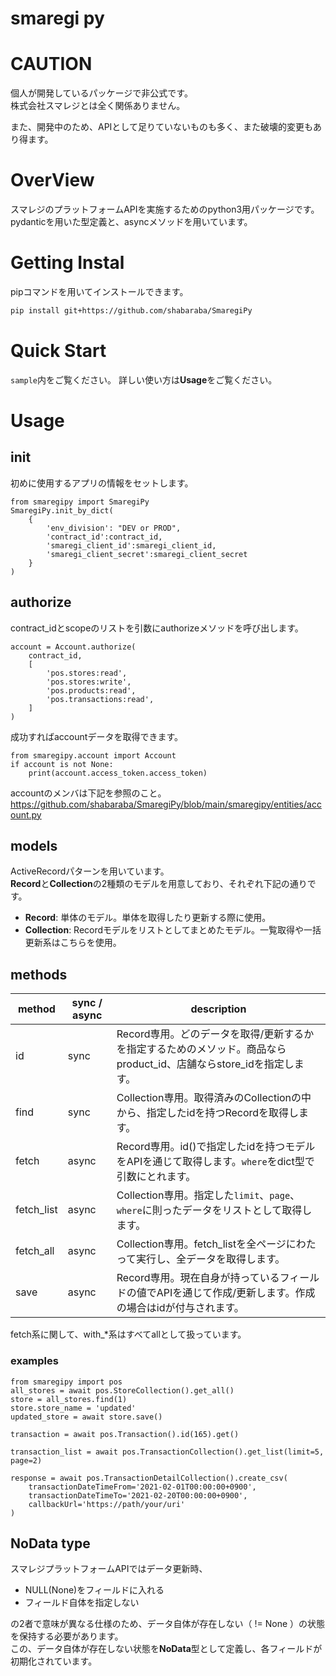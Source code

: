 # smaregi py
# CAUTION
個人が開発しているパッケージで非公式です。  
株式会社スマレジとは全く関係ありません。

また、開発中のため、APIとして足りていないものも多く、また破壊的変更もあり得ます。

# OverView
スマレジのプラットフォームAPIを実施するためのpython3用パッケージです。  
pydanticを用いた型定義と、asyncメソッドを用いています。

# Getting Instal
pipコマンドを用いてインストールできます。

```sh
pip install git+https://github.com/shabaraba/SmaregiPy
```

# Quick Start
`sample`内をご覧ください。
詳しい使い方は**Usage**をご覧ください。

# Usage
## init
初めに使用するアプリの情報をセットします。  
```python3
from smaregipy import SmaregiPy
SmaregiPy.init_by_dict(
    {
        'env_division': "DEV or PROD",
        'contract_id':contract_id,
        'smaregi_client_id':smaregi_client_id,
        'smaregi_client_secret':smaregi_client_secret
    }
)
```

## authorize
contract_idとscopeのリストを引数にauthorizeメソッドを呼び出します。
```python3
account = Account.authorize(
    contract_id,
    [
        'pos.stores:read',
        'pos.stores:write',
        'pos.products:read',
        'pos.transactions:read',
    ]
)
```
成功すればaccountデータを取得できます。
```python3
from smaregipy.account import Account
if account is not None:
    print(account.access_token.access_token)
```
accountのメンバは下記を参照のこと。
https://github.com/shabaraba/SmaregiPy/blob/main/smaregipy/entities/account.py

## models
ActiveRecordパターンを用いています。  
**Record**と**Collection**の2種類のモデルを用意しており、それぞれ下記の通りです。

- **Record**: 単体のモデル。単体を取得したり更新する際に使用。
- **Collection**: Recordモデルをリストとしてまとめたモデル。一覧取得や一括更新系はこちらを使用。

## methods
| method | sync / async | description |
| ---- | ---- | ---- |
| id | sync | Record専用。どのデータを取得/更新するかを指定するためのメソッド。商品ならproduct_id、店舗ならstore_idを指定します。 |
| find | sync | Collection専用。取得済みのCollectionの中から、指定したidを持つRecordを取得します。 |
| fetch | async | Record専用。id()で指定したidを持つモデルをAPIを通じて取得します。`where`をdict型で引数にとれます。 |
| fetch_list | async | Collection専用。指定した`limit`、`page`、`where`に則ったデータをリストとして取得します。 |
| fetch_all | async | Collection専用。fetch_listを全ページにわたって実行し、全データを取得します。 |
| save | async | Record専用。現在自身が持っているフィールドの値でAPIを通じて作成/更新します。作成の場合はidが付与されます。 |

fetch系に関して、with_*系はすべてallとして扱っています。

### examples
```python3
from smaregipy import pos
all_stores = await pos.StoreCollection().get_all()
store = all_stores.find(1)
store.store_name = 'updated'
updated_store = await store.save()

transaction = await pos.Transaction().id(165).get()

transaction_list = await pos.TransactionCollection().get_list(limit=5, page=2)

response = await pos.TransactionDetailCollection().create_csv(
    transactionDateTimeFrom='2021-02-01T00:00:00+0900',
    transactionDateTimeTo='2021-02-20T00:00:00+0900',
    callbackUrl='https://path/your/uri'
)
```

## NoData type
スマレジプラットフォームAPIではデータ更新時、

- NULL(None)をフィールドに入れる
- フィールド自体を指定しない

の2者で意味が異なる仕様のため、データ自体が存在しない（ != None ）の状態を保持する必要があります。  
この、データ自体が存在しない状態を**NoData**型として定義し、各フィールドが初期化されています。
